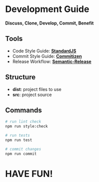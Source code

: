 # Development Guide

**Discuss, Clone, Develop, Commit, Benefit**

## Tools

 - Code Style Guide: [**StandardJS**][url-code-style-guide]
 - Commit Style Guide: [**Commitizen**][url-commit-style-guide]
 - Release Workflow: [**Semantic-Release**][url-release-workflow]
 
## Structure

 - **dist**: project files to use
 - **src**: project source

## Commands

```bash
# run lint check
npm run style:check

# run tests
npm run test

# commit changes
npm run commit
```

# HAVE FUN!


  [url-code-style-guide]:   https://standardjs.com
  [url-commit-style-guide]: http://commitizen.github.io/cz-cli
  [url-release-workflow]:   https://semantic-release.gitbook.io/semantic-release
